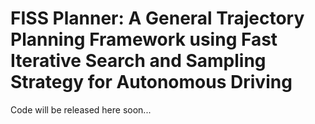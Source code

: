# FISS Planner: A General Trajectory Planning Framework using Fast Iterative Search and Sampling Strategy for Autonomous Driving

Code will be released here soon...
